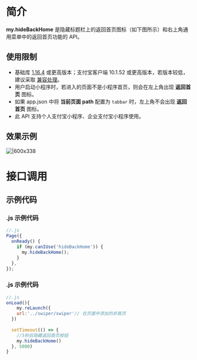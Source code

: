 
# 简介
**my.hideBackHome** 是隐藏标题栏上的返回首页图标（如下图所示）和右上角通用菜单中的返回首页功能的 API。

## 使用限制

- 基础库 [1.16.4](https://opendocs.alipay.com/mini/framework/lib) 或更高版本；支付宝客户端 10.1.52 或更高版本，若版本较低，建议采取 [兼容处理](https://opendocs.alipay.com/mini/framework/compatibility)。
- 用户启动小程序时，若进入的页面不是小程序首页，则会在左上角出现 **返回首页** 图标。
- 如果 app.json 中将 **当前页面 path** 配置为 `tabbar` 时，左上角不会出现 **返回首页** 图标。
- 此 API 支持个人支付宝小程序、企业支付宝小程序使用。

## 效果示例

![|600x338](https://cdn.nlark.com/yuque/0/2021/png/179989/1624617388445-56a25e52-e70c-4899-bd62-dea1a8cc24fe.png#align=left&display=inline&height=338&margin=%5Bobject%20Object%5D&name=f663e0473f32d0a8514999ced6d8e65d.png&originHeight=720&originWidth=1280&size=52052&status=done&style=none&width=600)

# 接口调用

## 示例代码

### .js 示例代码
```javascript
//.js
Page({
  onReady() {
    if (my.canIUse('hideBackHome')) {
      my.hideBackHome();
    }
  },
});
```

### .js 示例代码
```javascript
//.js
onLoad(){
    my.reLaunch({
    url:'../swiper/swiper'// 在页面中添加的非首页
  })
  
  setTimeout(() => {
    //5秒后隐藏返回首页按钮
    my.hideBackHome()
  }, 5000)
}
```
